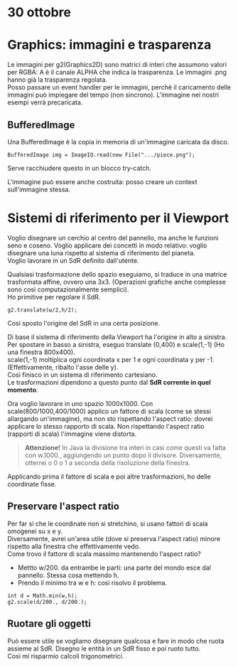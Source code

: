 # 30 ottobre

# Graphics: immagini e trasparenza

Le immagini per g2(Graphics2D) sono matrici di interi che assumono valori per RGBA: A è il canale ALPHA che indica la trasparenza. Le immagini .png hanno già la trasparenza regolata.  
Posso passare un event handler per le immagini, perchè il caricamento delle immagini può impiegare del tempo (non sincrono). L'immagine nei nostri esempi verrà precaricata.  

## BufferedImage

Una BufferedImage è la copia in memoria di un'immagine caricata da disco.  
```
BufferedImage img = ImageIO.read(new File(".../piece.png");
```
Serve racchiudere questo in un blocco try-catch.  

L'immagine può essere anche costruita: posso creare un context sull'immagine stessa.

# Sistemi di riferimento per il Viewport

Voglio disegnare un cerchio al centro del pannello, ma anche le funzioni seno e coseno. Voglio applicare dei concetti in modo relativo: voglio disegnare una luna rispetto al sistema di riferimento del pianeta.  
Voglio lavorare in un SdR definito dall'utente. 

Qualsiasi trasformazione dello spazio eseguiamo, si traduce in una matrice trasformata affine, ovvero una 3x3. (Operazioni grafiche anche complesse sono così computazionalmente semplici).  
Ho primitive per regolare il SdR. 
```
g2.translate(w/2,h/2);
```
Così sposto l'origine del SdR in una certa posizione.  

Di base il sistema di riferimento della Viewport ha l'origine in alto a sinistra. Per spostare in basso a sinistra, eseguo translate (0,400) e scale(1,-1) (Ho una finestra 800x400).  
scale(1,-1) moltiplica ogni coordinata x per 1 e ogni coordinata y per -1. (Effettivamente, ribalto l'asse delle y).  
Così finisco in un sistema di riferimento cartesiano.  
Le trasformazioni dipendono a questo punto dal **SdR corrente in quel momento**.  

Ora voglio lavorare in uno spazio 1000x1000. Con scale(800/1000,400/1000) applico un fattore di scala (come se stessi allargando un'immagine), ma non sto rispettando l'aspect ratio: dovrei applicare lo stesso rapporto di scala. Non rispettando l'aspect ratio (rapporti di scala) l'immagine viene distorta.

> **Attenzione!** In Java la divisione tra interi in casi come questi va fatta con w.1000., aggiungendo un punto dopo il divisore. Diversamente, otterrei o 0 o 1 a seconda della risoluzione della finestra.

Applicando prima il fattore di scala e poi altre trasformazioni, ho delle coordinate fisse.  

## Preservare l'aspect ratio

Per far sì che le coordinate non si stretchino, si usano fattori di scala omogenei su x e y.  
Diversamente, avrei un'area utile (dove si preserva l'aspect ratio) minore rispetto alla finestra che effettivamente vedo.  
Come trovo il fattore di scala massimo mantenendo l'aspect ratio?

- Mettto w/200. da entrambe le parti: una parte del mondo esce dal pannello. Stessa cosa mettendo h.
- Prendo il minimo tra w e h: così risolvo il problema.  

```
int d = Math.min(w,h);
g2.scale(d/200., d/200.);
```

## Ruotare gli oggetti

Può essere utile se vogliamo disegnare qualcosa e fare in modo che ruota assieme al SdR. Disegno le entità in un SdR fisso e poi ruoto tutto.  
Così mi risparmio calcoli trigonometrici.
